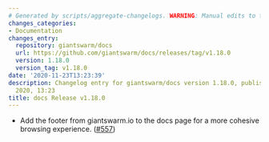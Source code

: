 ```yaml
---
# Generated by scripts/aggregate-changelogs. WARNING: Manual edits to this files will be overwritten.
changes_categories:
- Documentation
changes_entry:
  repository: giantswarm/docs
  url: https://github.com/giantswarm/docs/releases/tag/v1.18.0
  version: 1.18.0
  version_tag: v1.18.0
date: '2020-11-23T13:23:39'
description: Changelog entry for giantswarm/docs version 1.18.0, published on 23 November
  2020, 13:23
title: docs Release v1.18.0
---
```


- Add the footer from giantswarm.io to the docs page for a more cohesive browsing experience. ([#557](https://github.com/giantswarm/docs/pull/557))

